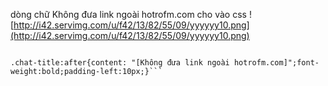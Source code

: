 dòng chữ Không đưa link ngoài hotrofm.com
cho vào css
![http://i42.servimg.com/u/f42/13/82/55/09/yyyyyy10.png](http://i42.servimg.com/u/f42/13/82/55/09/yyyyyy10.png)
```

.chat-title:after{content: "[Không đưa link ngoài hotrofm.com]";font-weight:bold;padding-left:10px;}```